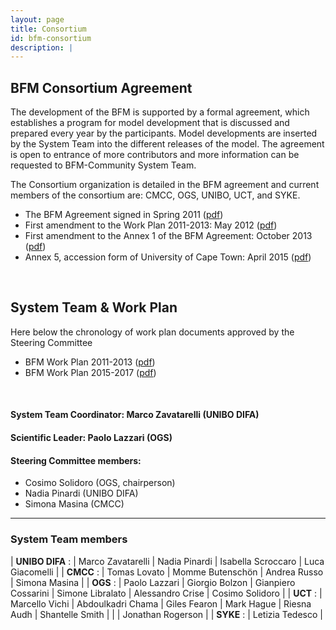 ```yaml
---
layout: page
title: Consortium
id: bfm-consortium
description: |
---
```


## BFM Consortium Agreement

The development of the BFM is supported by a formal agreement, which establishes a program for model development that is discussed and prepared every year by the participants. Model developments are inserted by the System Team into the different releases of the model. The agreement is open to entrance of more contributors and more information can be requested to BFM-Community System Team.

The Consortium organization is detailed in the BFM agreement and current members of the consortium are: CMCC, OGS, UNIBO, UCT, and SYKE.

 - The BFM Agreement signed in Spring 2011 ([pdf](files/BFM_AGREEMENT_2011.pdf))
 - First amendment to the Work Plan 2011-2013: May 2012 ([pdf](files/BFM_WorkPlan_amendment_2012.pdf))
 - First amendment to the Annex 1 of the BFM Agreement: October 2013 ([pdf](files/bfm-agreement-amendment-2013.pdf))
 - Annex 5, accession form of University of Cape Town: April 2015 ([pdf](files/BFM_Annex_5_Accession_UCT.pdf))

<br/>

## System Team & Work Plan

Here below the chronology of work plan documents approved by the Steering Committee

 - BFM Work Plan 2011-2013 ([pdf](files/BFM_agreement_annexes.pdf))
 - BFM Work Plan 2015-2017 ([pdf](files/BFM_WorkPlan_2015_2017.pdf))

<br/>

#### System Team Coordinator: Marco Zavatarelli (UNIBO DIFA)

#### Scientific Leader: Paolo Lazzari (OGS)

#### Steering Committee members:

- Cosimo Solidoro (OGS, chairperson)
- Nadia Pinardi (UNIBO DIFA)
- Simona Masina (CMCC)

---

### System Team members

|
__UNIBO DIFA__ :  | Marco Zavatarelli | Nadia Pinardi | Isabella Scroccaro | Luca Giacomelli |
|
__CMCC__       :  | Tomas Lovato | Momme Butenschön | Andrea Russo | Simona Masina |
|
__OGS__        :  | Paolo Lazzari | Giorgio Bolzon | Gianpiero Cossarini | Simone Libralato | Alessandro Crise | Cosimo Solidoro |
|
__UCT__        :  | Marcello Vichi | Abdoulkadri Chama | Giles Fearon | Mark Hague | Riesna Audh | Shantelle Smith |
|                 | Jonathan Rogerson |
|
__SYKE__       :  | Letizia Tedesco |
